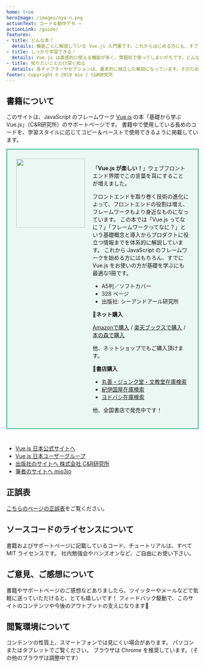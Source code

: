```yaml
---
home: true
heroImage: /images/nya-n.png
actionText: コード＆動作デモ →
actionLink: /guide/
features:
- title: どんな本？
  details: 機能ごとに解説している Vue.js 入門書です。これからはじめる方にも、すでに Vue.js をお使いの方にも、楽しんでいただける内容になっています。
- title: しっかり学習できる！
  details: Vue.js は直感的に使える機能が多く、雰囲気で使ってしまいがちです。どんなメリット＆デメリットがあるかも解説しているため、しっかりと学習できます。
- title: 知りたいことだけ深く知る
  details: 各チャプターやセクションは、基本的に独立した解説になっています。そのため、知りたい機能をピックアップして学習できます。
footer: Copyright © 2018 mio / C&R研究所
---
```



## 書籍について

このサイトは、JavaScript のフレームワーク [Vue.js](https://github.com/vuejs/vue) の本「基礎から学ぶ Vue.js」（C&R研究所）のサポートページです。
書籍中で使用している長めのコードを、学習スタイルに応じてコピー＆ペーストで使用できるように掲載しています。

<section class="home-book">
  <div class="home-book-image">
    <img src=".vuepress/public/images/cover-s.png" width="180" class="home-book-thumb">
  </div>
  <div class="home-book-text">

「**Vue.js が楽しい！**」ウェブフロントエンド界隈でこの言葉を耳にすることが増えました。

フロントエンドを取り巻く技術の進化によって、フロントエンドの役割は増え、フレームワークもより身近なものになっています。
この本では「Vue.js ってなに？」「フレームワークってなに？」という基礎概念と導入からプロダクトに役立つ情報までを体系的に解説しています。
これから JavaScript のフレームワークを始める方にはもちろん、すでに Vue.js をお使いの方が基礎を学ぶにも最適な1冊です。

- A5判／ソフトカバー
- 328 ページ
- 出版社: シーアンドアール研究所

**🛒ネット購入**

[Amazonで購入](https://amzn.to/2qqtLxa)
/
[楽天ブックスで購入](https://hb.afl.rakuten.co.jp/hgc/16cc1616.c2b41262.16cc1617.d035e4f0/?pc=https%3A%2F%2Fitem.rakuten.co.jp%2Fbook%2F15467945%2F&m=http%3A%2F%2Fm.rakuten.co.jp%2Fbook%2Fi%2F19126139%2F&link_type=text&ut=eyJwYWdlIjoiaXRlbSIsInR5cGUiOiJ0ZXh0Iiwic2l6ZSI6IjEyOHgxMjgiLCJuYW0iOjEsIm5hbXAiOiJkb3duIiwiY29tIjoxLCJjb21wIjoiZG93biIsInByaWNlIjoxLCJib3IiOjEsImNvbCI6MH0%3D)
/
[本の森で購入](http://www.honmori.jp/SHOP/86354-245-7.html)

他、ネットショップでもご購入頂けます。

**📕書店購入**

- [丸善・ジュンク堂・文教堂在庫検索](https://honto.jp/netstore/pd-store_0629080941.html)
- [紀伊国屋在庫検索](https://www.kinokuniya.co.jp/disp/CKnSfStockSearchStoreSelect.jsp?CAT=01&GOODS_STK_NO=9784863542457)
- [ヨドバシ在庫検索](https://www.yodobashi.com/product/100000009002976395/)  

他、全国書店で発売中です！

  </div>
</section>

- [Vue.js 日本公式サイトへ](https://jp.vuejs.org/)
- [Vue.js 日本ユーザーグループ](https://github.com/vuejs-jp/home)
- [出版社のサイトへ 株式会社 C&R研究所](http://www.c-r.com/)
- [筆者のサイトへ mio3io](https://mio3io.com/)

## 正誤表

[こちらのページの正誤表](/guide/#正誤表)をご覧ください。

## ソースコードのライセンスについて

書籍およびサポートページに記載しているコード、チュートリアルは、すべて MIT ライセンスです。
社内勉強会やハンズオンなど、ご自由にお使い下さい。

## ご意見、ご感想について

書籍やサポートページのご感想などありましたら、ツイッターやメールなどで気軽に送っていただけると、とても嬉しいです！
フィードバック駆動で、このサイトのコンテンツや今後のアウトプットの支えになります🙏

## 閲覧環境について

コンテンツの性質上、スマートフォンでは見にくい場合があります。
パソコンまたはタブレットでご覧ください。
ブラウザは Chrome を推奨しています。（その他のブラウザは調整中です）


<style>
.home-book {
  display: flex;
  margin-bottom: 40px;
  padding: 24px;
  background: #ebf7f2;
  border: 2px solid #3ab383;
}
.home-book-text {
  margin-left: 20px;
}
.content.custom .home-book-thumb {
  max-width: inherit;
}
@media screen and (max-width: 767px) {
  .home-book {
    display: block;
  }
  .home-book-image {
    text-align: center;
  }
}
</style>
